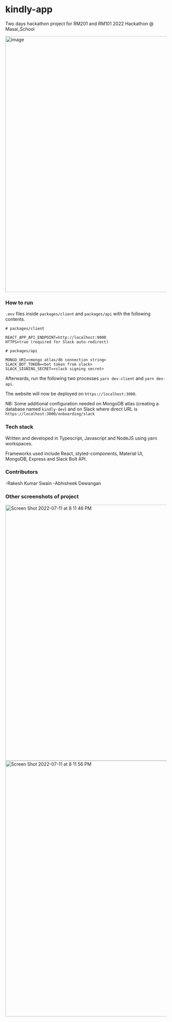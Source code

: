 # kindly-app
 Two days hackathon project for RM201 and RM101 2022 Hackathon @ Masai_School

<img width="800" alt="image" src="https://user-images.githubusercontent.com/19633284/178218637-1d7e00d9-40f6-4ca4-af0c-7ceea9761a21.png">

### How to run

`.env` files inside `packages/client` and `packages/api` with the following contents.

```
# packages/client

REACT_APP_API_ENDPOINT=http://localhost:9000
HTTPS=true (required for Slack auto-redirect)

# packages/api

MONGO_URI=<mongo atlas/db connection string>
SLACK_BOT_TOKEN=<bot token from slack>
SLACK_SIGNING_SECRET=<slack signing secret>

```

Afterwards, run the following two processes `yarn dev-client` and `yarn dev-api`.

The website will now be deployed on `https://localhost:3000`.

NB: Some additional configuration needed on MongoDB atlas (creating a database named `kindly-dev`) and on Slack where direct URL is `https://localhost:3000/onboarding/slack`

### Tech stack

Written and developed in Typescript, Javascript and NodeJS using yarn workspaces.

Frameworks used include React, styled-components, Material UI, MongoDB, Express and Slack Bolt API.



### Contributors

-Rakesh Kumar Swain
-Abhisheek Dewangan

### Other screenshots of project

<img width="800" alt="Screen Shot 2022-07-11 at 8 11 46 PM" src="https://user-images.githubusercontent.com/19633284/178218753-e49ec7b4-75b1-4384-a506-6c9692ad4b8f.png">
<img width="800" alt="Screen Shot 2022-07-11 at 8 11 56 PM" src="https://user-images.githubusercontent.com/19633284/178218779-7f80e877-b010-4e79-96b1-8f7c58973f8a.png">
